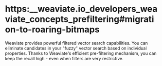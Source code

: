 # https:\_\_weaviate.io_developers_weaviate_concepts_prefiltering#migration-to-roaring-bitmaps

Weaviate provides powerful filtered vector search capabilities. You can eliminate candidates in your "fuzzy" vector search based on individual properties. Thanks to Weaviate's efficient pre-filtering mechanism, you can keep the recall high - even when filters are very restrictive.
